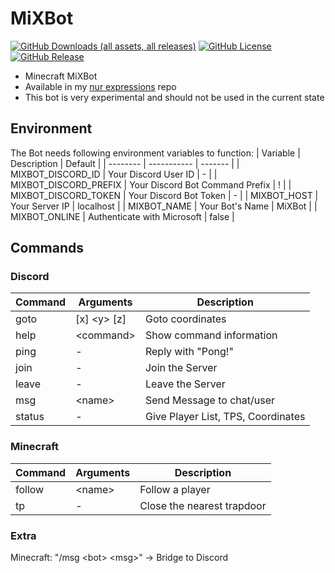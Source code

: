# MiXBot
[![GitHub Downloads (all assets, all releases)](https://img.shields.io/github/downloads/SchweGELBin/MiXBot/total)](https://github.com/SchweGELBin/MiXBot/releases)
[![GitHub License](https://img.shields.io/github/license/SchweGELBin/MiXBot)](../LICENSE)
[![GitHub Release](https://img.shields.io/github/v/release/SchweGELBin/MiXBot)](https://github.com/SchweGELBin/MiXBot/releases/latest)

- Minecraft MiXBot
- Available in my [nur expressions](https://github.com/SchweGELBin/nur-expressions) repo
- This bot is very experimental and should not be used in the current state

## Environment
The Bot needs following environment variables to function:
| Variable | Description | Default |
| -------- | ----------- | ------- |
| MIXBOT_DISCORD_ID |  	Your Discord User ID | - |
| MIXBOT_DISCORD_PREFIX | Your Discord Bot Command Prefix | ! |
| MIXBOT_DISCORD_TOKEN | Your Discord Bot Token | - |
| MIXBOT_HOST | Your Server IP | localhost |
| MIXBOT_NAME | Your Bot's Name | MiXBot |
| MIXBOT_ONLINE | Authenticate with Microsoft | false |

## Commands
### Discord
| Command | Arguments | Description |
| ------- | --------- | ----------- |
| goto | [x] \<y\> [z] | Goto coordinates |
| help | \<command\> | Show command information |
| ping | - | Reply with "Pong!" |
| join | - | Join the Server |
| leave | - | Leave the Server |
| msg | \<name\> | Send Message to chat/user |
| status | - | Give Player List, TPS, Coordinates |

### Minecraft
| Command | Arguments | Description |
| ------- | --------- | ----------- |
| follow | \<name\> | Follow a player |
| tp | - | Close the nearest trapdoor |

### Extra
Minecraft: "/msg \<bot\> \<msg\>" -> Bridge to Discord
